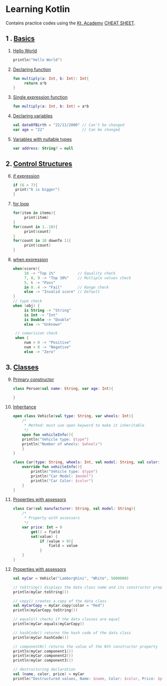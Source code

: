 # Learning Kotlin

Contains practice codes using the [Kt. Academy](https://kt.academy/) [CHEAT SHEET](https://kt.academy/Kotlin_Cheat_Sheet.pdf).

## 1 . [Basics](./1_%20Basics/)

1.  [Hello World](./1_%20Basics/1_hello_world.kt)
    ```kotlin
    println("Hello World")
    ```
2.  [Declaring function](./1_%20Basics/2_declaring_function.kt)
    ```kotlin
    fun multiply(a: Int, b: Int): Int{
         return a*b
    }
    ```
3.  [Single expression function](./1_%20Basics/3_single_expression_function.kt)
    ```kotlin
    fun multiply(a: Int, b: Int) = a*b
    ```
4.  [Declaring variables](./1_%20Basics/4_declaring_variables.kt)
    ```kotlin
    val dateOfBirth = "22/11/2000" // Can't be changed
    var age = "22"                 // Can be changed
    ```
5.  [Variables with nullable types](./1_%20Basics/5_variables_with_nullable_types.kt)
    ```kotlin
    var address: String? = null
    ```

## 2. [Control Structures](./2_Control_Structures/)

6.  [if expression](./2_Control_Structures/6_if_expression.kt)
    ```kotlin
    if (6 > 7){
     print("6 is bigger")
    }
    ```
7.  [for loop](./2_Control_Structures/7_for_loop.kt)
    ```kotlin
    for(item in items){
         print(item)
    }
    for(count in 1..10){
         print(count)
    }
    for(count in 10 downTo 1){
         print(count)
    }
    ```
8.  [when expression](2_Control_Structures/8_when_expression.kt)

    ```kotlin
    when(score){
         10 -> "Top 1%"          // Equality check
         7, 8, 9 -> "Top 30%"    // Multiple values check
         5, 6 -> "Pass"
         in 0..4 -> "Fail"       // Range check
         else -> "Invalid score" // Default
    }
    // type check
    when (obj) {
         is String -> "String"
         is Int -> "Int"
         is Double -> "Double"
         else -> "Unknown"

     // comarision check
     when {
         num > 0 -> "Positive"
         num < 0 -> "Negative"
         else -> "Zero"
    ```

## 3. [Classes](./3_Classes/)

9.  [Primary constructor](./3_Classes/9_primary_constructor.kt)

    ```kotlin
    class Person(val name: String, var age: Int){

    }
    ```

10. [Inheritance](./3_Classes/10_inheritance.kt)

    ```kotlin
    open class Vehicle(val type: String, var wheels: Int){
        /*
         * Method: must use open keyword to make it inheritable
         */
        open fun vehicleInfo(){
        println("Vehicle type: $type")
        println("Number of wheels: $wheels")
        }
    }

    class Car(type: String, wheels: Int, val model: String, val color: String): Vehicle(type, wheels){
        override fun vehicleInfo(){
            println("Vehicle type: $type")
            println("Car Model: $model")
            println("Car Color: $color")
        }
    }
    ```

11. [Properties with assessors](./3_Classes/11_properties_with_assessors.kt)

    ```kotlin
    class Car(val manufacturer: String, val model: String){
        /*
         * Property with assessors
         */
        var price: Int = 0
            get() = field
            set(value) {
                if (value > 0){
                    field = value
                }
        }
    }
    ```

12. [Properties with assessors](./3_Classes/11_properties_with_assessors.kt)

    ```kotlin
    val myCar = Vehicle("Lamborghini", "White", 5000000)

    // toString() displays the data class name and its constructor properties
    println(myCar.toString())

    // copy() creates a copy of the data class
    val myCarCopy = myCar.copy(color = "Red")
    println(myCarCopy.toString())

    // equals() checks if the data classes are equal
    println(myCar.equals(myCarCopy))

    // hashCode() returns the hash code of the data class
    println(myCar.hashCode())

    // componentN() returns the value of the Nth constructor property
    println(myCar.component1())
    println(myCar.component2())
    println(myCar.component3())

    // destructuring declaration
    val (name, color, price) = myCar
    println("Destructured values, Name: $name, Color: $color, Price: $price")
    ```
